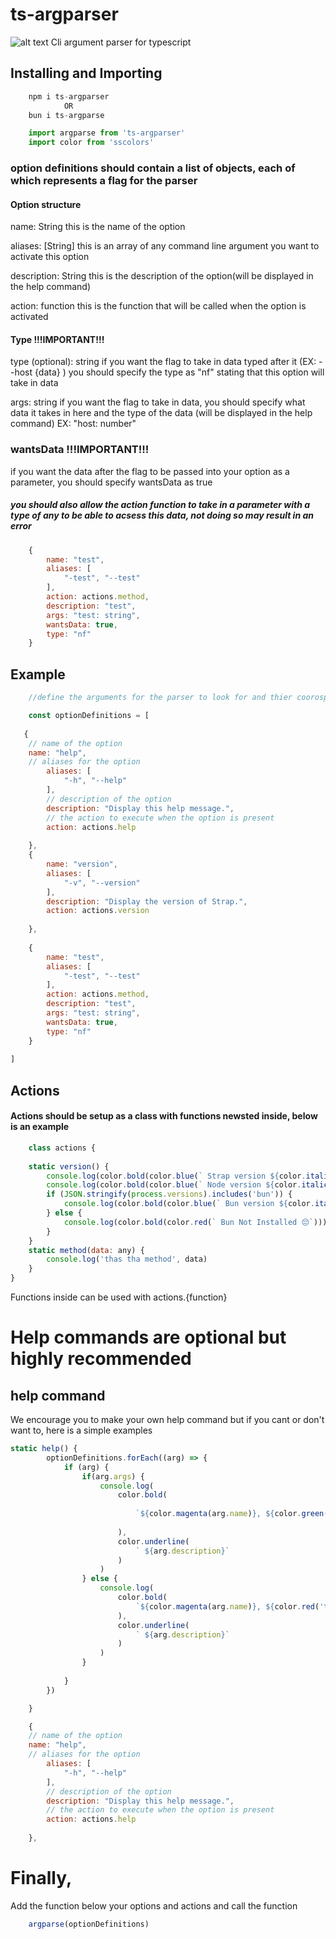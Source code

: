 # ts-argparser

![alt text](https://img.shields.io/npm/v/ts-argparser)
Cli argument parser for typescript

## Installing and Importing

```javascript
    npm i ts-argparser
            OR
    bun i ts-argparse
```

```javascript
    import argparse from 'ts-argparser'
    import color from 'sscolors'
```

### option definitions should contain a list of objects, each of which represents a flag for the parser

#### Option structure

name: String
this is the name of the option

aliases: [String]
this is an array of any command line argument you want to activate this option

description: String 
this is the description of the option(will be displayed in the help command)

action: function 
this is the function that will be called when the option is activated 


#### Type !!!IMPORTANT!!!
type    (optional): string
if you want the flag to take in data typed after it (EX: --host {data} ) you should specify the type as "nf" stating that this option will take in data

args: string
if you want the flag to take in data, you should specify what data it takes in here and the type of the data (will be displayed in the help command)
EX: "host: number"


### wantsData !!!IMPORTANT!!!
if you want the data after the flag to be passed into your option as a parameter, you should specify wantsData as true
##### you should also allow the action function to take in a parameter with a type of any to be able to acsess this data, not doing so may result in an error

```javascript
    {
        name: "test",
        aliases: [
            "-test", "--test"
        ],
        action: actions.method,
        description: "test",
        args: "test: string",
        wantsData: true,
        type: "nf"
    }
```

## Example
```javascript
    //define the arguments for the parser to look for and thier coorosponding actions

    const optionDefinitions = [
    
   {
    // name of the option
    name: "help",
    // aliases for the option
        aliases: [
            "-h", "--help"
        ],
        // description of the option
        description: "Display this help message.",
        // the action to execute when the option is present
        action: actions.help
        
    },
    {
        name: "version",
        aliases: [
            "-v", "--version"
        ], 
        description: "Display the version of Strap.",
        action: actions.version
        
    },
    
    {
        name: "test",
        aliases: [
            "-test", "--test"
        ],
        action: actions.method,
        description: "test",
        args: "test: string",
        wantsData: true,
        type: "nf"
    }
    
]
```

## Actions

#### Actions should be setup as a class with functions newsted inside, below is an example

```javascript
    class actions {
    
    static version() {
        console.log(color.bold(color.blue(` Strap version ${color.italic(color.magenta(decoded.version))}`)))
        console.log(color.bold(color.blue(` Node version ${color.italic(color.magenta(process.version))}`)))
        if (JSON.stringify(process.versions).includes('bun')) {
            console.log(color.bold(color.blue(` Bun version ${color.italic(color.magenta(process.versions.bun))}`)))
        } else {
            console.log(color.bold(color.red(` Bun Not Installed 😔`)))
        }
    }
    static method(data: any) {
        console.log('thas tha method', data)
    }
}
```


Functions inside can be used with actions.{function}

# Help commands are optional but highly recommended


## help command

We encourage you to make your own help command but if you cant or don't want to, here is a simple examples

```javascript
static help() {
        optionDefinitions.forEach((arg) => {
            if (arg) {
                if(arg.args) {
                    console.log(
                        color.bold(
                            
                            `${color.magenta(arg.name)}, ${color.green('takes arguments')}- ${color.cyan(arg.args)}`
                            
                        ),
                        color.underline(
                            ` ${arg.description}`
                        )
                    )
                } else {
                    console.log(
                        color.bold(
                            `${color.magenta(arg.name)}, ${color.red('takes no arguments')}`
                        ),
                        color.underline(
                            ` ${arg.description}`
                        )
                    )
                }
            
            }
        })

    }
```
```javascript
    {
    // name of the option
    name: "help",
    // aliases for the option
        aliases: [
            "-h", "--help"
        ],
        // description of the option
        description: "Display this help message.",
        // the action to execute when the option is present
        action: actions.help
        
    },
```

# Finally,

Add the function below your options and actions and call the function

```javascript
    argparse(optionDefinitions)
```
